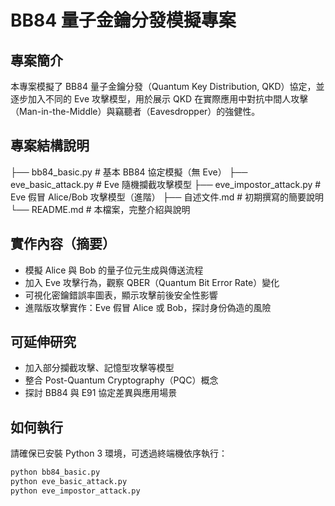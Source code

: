 # BB84 量子金鑰分發模擬專案

##  專案簡介
本專案模擬了 BB84 量子金鑰分發（Quantum Key Distribution, QKD）協定，並逐步加入不同的 Eve 攻擊模型，用於展示 QKD 在實際應用中對抗中間人攻擊（Man-in-the-Middle）與竊聽者（Eavesdropper）的強健性。

##  專案結構說明

├── bb84_basic.py # 基本 BB84 協定模擬（無 Eve）
├── eve_basic_attack.py # Eve 隨機攔截攻擊模型
├── eve_impostor_attack.py # Eve 假冒 Alice/Bob 攻擊模型（進階）
├── 自述文件.md # 初期撰寫的簡要說明
└── README.md # 本檔案，完整介紹與說明

##  實作內容（摘要）
- 模擬 Alice 與 Bob 的量子位元生成與傳送流程
- 加入 Eve 攻擊行為，觀察 QBER（Quantum Bit Error Rate）變化
- 可視化密鑰錯誤率圖表，顯示攻擊前後安全性影響
- 進階版攻擊實作：Eve 假冒 Alice 或 Bob，探討身份偽造的風險

##  可延伸研究
- 加入部分攔截攻擊、記憶型攻擊等模型
- 整合 Post-Quantum Cryptography（PQC）概念
- 探討 BB84 與 E91 協定差異與應用場景
##  如何執行

請確保已安裝 Python 3 環境，可透過終端機依序執行：

```bash
python bb84_basic.py
python eve_basic_attack.py
python eve_impostor_attack.py

